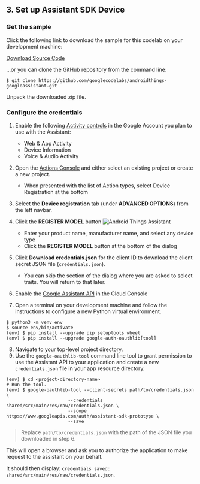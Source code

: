 ## 3. Set up Assistant SDK Device
### Get the sample

Click the following link to download the sample for this codelab on your development machine:

[Download Source Code](https://github.com/googlecodelabs/androidthings-googleassistant/archive/master.zip)

...or you can clone the GitHub repository from the command line:

```$ git clone https://github.com/googlecodelabs/androidthings-googleassistant.git```

Unpack the downloaded zip file.

### Configure the credentials

1. Enable the following [Activity controls](https://myaccount.google.com/activitycontrols) in the Google Account you plan to use with the Assistant:
	- Web & App Activity
    - Device Information
    - Voice & Audio Activity
2. Open the [Actions Console](http://console.actions.google.com/) and either select an existing project or create a new project.
    - When presented with the list of Action types, select Device Registration at the bottom

3. Select the **Device registration** tab (under **ADVANCED OPTIONS**) from the left navbar.
4. Click the **REGISTER MODEL** button
![Android Things Assistant](https://codelabs.developers.google.com/codelabs/androidthings-assistant/img/18105acf8b9778c.png)
    - Enter your product name, manufacturer name, and select any device type
    - Click the **REGISTER MODEL** button at the bottom of the dialog

5. Click **Download credentials.json** for the client ID to download the client secret JSON file (`credentials.json`).

    - You can skip the section of the dialog where you are asked to select traits. You will return to that later.

6. Enable the [Google Assistant API](https://console.developers.google.com/apis/api/embeddedassistant.googleapis.com/overview) in the Cloud Console
7. Open a terminal on your development machine and follow the instructions to configure a new Python virtual environment.

```
$ python3 -m venv env
$ source env/bin/activate 
(env) $ pip install --upgrade pip setuptools wheel
(env) $ pip install --upgrade google-auth-oauthlib[tool]
```

8. Navigate to your top-level project directory.
9. Use the `google-oauthlib-tool` command line tool to grant permission to use the Assistant API to your application and create a new `credentials.json` file in your app resource directory.


```
(env) $ cd <project-directory-name>
# Run the tool.
(env) $ google-oauthlib-tool --client-secrets path/to/credentials.json \
                       --credentials shared/src/main/res/raw/credentials.json \
                       --scope https://www.googleapis.com/auth/assistant-sdk-prototype \
                       --save
```
> Replace `path/to/credentials.json` with the path of the JSON file you downloaded in step 6.

This will open a browser and ask you to authorize the application to make request to the assistant on your behalf.

It should then display: `credentials saved: shared/src/main/res/raw/credentials.json`.
